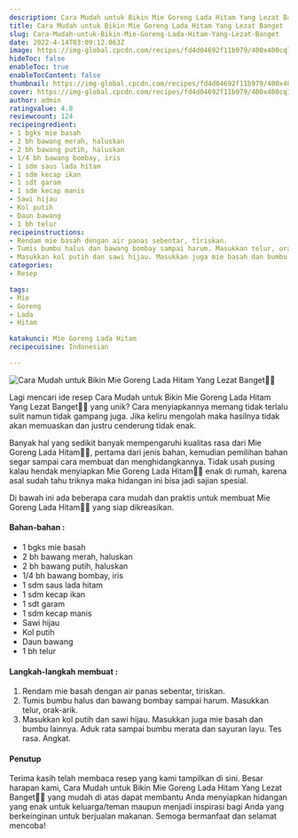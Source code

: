 ```yaml
---
description: Cara Mudah untuk Bikin Mie Goreng Lada Hitam Yang Lezat Banget"
title: Cara Mudah untuk Bikin Mie Goreng Lada Hitam Yang Lezat Banget
slug: Cara-Mudah-untuk-Bikin-Mie-Goreng-Lada-Hitam-Yang-Lezat-Banget
date: 2022-4-14T03:09:12.063Z
image: https://img-global.cpcdn.com/recipes/fd4d04692f11b979/400x400cq70/photo.jpg
hideToc: false
enableToc: true
enableTocContent: false
thumbnail: https://img-global.cpcdn.com/recipes/fd4d04692f11b979/400x400cq70/photo.jpg
cover: https://img-global.cpcdn.com/recipes/fd4d04692f11b979/400x400cq70/photo.jpg
author: admin
ratingvalue: 4.8
reviewcount: 124
recipeingredient:
- 1 bgks mie basah
- 2 bh bawang merah, haluskan
- 2 bh bawang putih, haluskan
- 1/4 bh bawang bombay, iris
- 1 sdm saus lada hitam
- 1 sdm kecap ikan
- 1 sdt garam
- 1 sdm kecap manis
- Sawi hijau
- Kol putih
- Daun bawang
- 1 bh telur
recipeinstructions:
- Rendam mie basah dengan air panas sebentar, tiriskan.
- Tumis bumbu halus dan bawang bombay sampai harum. Masukkan telur, orak-arik.
- Masukkan kol putih dan sawi hijau. Masukkan juga mie basah dan bumbu lainnya. Aduk rata sampai bumbu merata dan sayuran layu. Tes rasa. Angkat.
categories:
- Resep

tags:
- Mie
- Goreng
- Lada
- Hitam

katakunci: Mie Goreng Lada Hitam
recipecuisine: Indonesian

---
```


![Cara Mudah untuk Bikin Mie Goreng Lada Hitam Yang Lezat Banget👩‍🍳](https://img-global.cpcdn.com/recipes/fd4d04692f11b979/400x400cq70/photo.jpg)

Lagi mencari ide resep Cara Mudah untuk Bikin Mie Goreng Lada Hitam Yang Lezat Banget👩‍🍳 yang unik? Cara menyiapkannya memang tidak terlalu sulit namun tidak gampang juga. Jika keliru mengolah maka hasilnya tidak akan memuaskan dan justru cenderung tidak enak.

Banyak hal yang sedikit banyak mempengaruhi kualitas rasa dari Mie Goreng Lada Hitam👩‍🍳, pertama dari jenis bahan, kemudian pemilihan bahan segar sampai cara membuat dan menghidangkannya. Tidak usah pusing kalau hendak menyiapkan Mie Goreng Lada Hitam👩‍🍳 enak di rumah, karena asal sudah tahu triknya maka hidangan ini bisa jadi sajian spesial.

Di bawah ini ada beberapa cara mudah dan praktis untuk membuat Mie Goreng Lada Hitam👩‍🍳 yang siap dikreasikan.

<!--inarticleads1-->

#### Bahan-bahan :

- 1 bgks mie basah
- 2 bh bawang merah, haluskan
- 2 bh bawang putih, haluskan
- 1/4 bh bawang bombay, iris
- 1 sdm saus lada hitam
- 1 sdm kecap ikan
- 1 sdt garam
- 1 sdm kecap manis
- Sawi hijau
- Kol putih
- Daun bawang
- 1 bh telur

<!--inarticleads2-->

#### Langkah-langkah membuat :

1. Rendam mie basah dengan air panas sebentar, tiriskan.
1. Tumis bumbu halus dan bawang bombay sampai harum. Masukkan telur, orak-arik.
1. Masukkan kol putih dan sawi hijau. Masukkan juga mie basah dan bumbu lainnya. Aduk rata sampai bumbu merata dan sayuran layu. Tes rasa. Angkat.

#### Penutup

Terima kasih telah membaca resep yang kami tampilkan di sini. Besar harapan kami, Cara Mudah untuk Bikin Mie Goreng Lada Hitam Yang Lezat Banget👩‍🍳 yang mudah di atas dapat membantu Anda menyiapkan hidangan yang enak untuk keluarga/teman maupun menjadi inspirasi bagi Anda yang berkeinginan untuk berjualan makanan. Semoga bermanfaat dan selamat mencoba!
